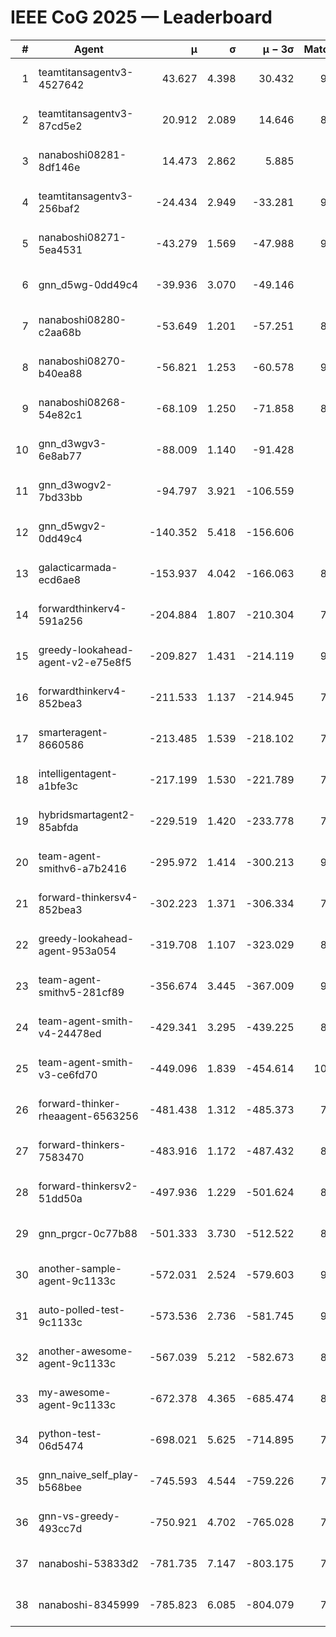 # IEEE CoG 2025 — Leaderboard

| # | Agent | μ | σ | μ − 3σ | Matches | Updated |
|---:|---|---:|---:|---:|---:|---|
| 1 | teamtitansagentv3-4527642 | 43.627 | 4.398 | 30.432 | 9416 | 2025-08-31 02:51 |
| 2 | teamtitansagentv3-87cd5e2 | 20.912 | 2.089 | 14.646 | 8538 | 2025-08-31 02:51 |
| 3 | nanaboshi08281-8df146e | 14.473 | 2.862 | 5.885 | 376 | 2025-08-31 02:51 |
| 4 | teamtitansagentv3-256baf2 | -24.434 | 2.949 | -33.281 | 9374 | 2025-08-31 02:51 |
| 5 | nanaboshi08271-5ea4531 | -43.279 | 1.569 | -47.988 | 9178 | 2025-08-31 02:51 |
| 6 | gnn_d5wg-0dd49c4 | -39.936 | 3.070 | -49.146 | 200 | 2025-08-31 02:51 |
| 7 | nanaboshi08280-c2aa68b | -53.649 | 1.201 | -57.251 | 8678 | 2025-08-31 02:51 |
| 8 | nanaboshi08270-b40ea88 | -56.821 | 1.253 | -60.578 | 9260 | 2025-08-31 02:51 |
| 9 | nanaboshi08268-54e82c1 | -68.109 | 1.250 | -71.858 | 8960 | 2025-08-31 02:51 |
| 10 | gnn_d3wgv3-6e8ab77 | -88.009 | 1.140 | -91.428 | 258 | 2025-08-31 02:51 |
| 11 | gnn_d3wogv2-7bd33bb | -94.797 | 3.921 | -106.559 | 414 | 2025-08-31 02:51 |
| 12 | gnn_d5wgv2-0dd49c4 | -140.352 | 5.418 | -156.606 | 306 | 2025-08-31 02:51 |
| 13 | galacticarmada-ecd6ae8 | -153.937 | 4.042 | -166.063 | 8620 | 2025-08-31 02:51 |
| 14 | forwardthinkerv4-591a256 | -204.884 | 1.807 | -210.304 | 7688 | 2025-08-31 02:51 |
| 15 | greedy-lookahead-agent-v2-e75e8f5 | -209.827 | 1.431 | -214.119 | 9400 | 2025-08-31 02:51 |
| 16 | forwardthinkerv4-852bea3 | -211.533 | 1.137 | -214.945 | 7513 | 2025-08-31 02:51 |
| 17 | smarteragent-8660586 | -213.485 | 1.539 | -218.102 | 7588 | 2025-08-31 02:51 |
| 18 | intelligentagent-a1bfe3c | -217.199 | 1.530 | -221.789 | 7627 | 2025-08-31 02:51 |
| 19 | hybridsmartagent2-85abfda | -229.519 | 1.420 | -233.778 | 7858 | 2025-08-31 02:51 |
| 20 | team-agent-smithv6-a7b2416 | -295.972 | 1.414 | -300.213 | 9660 | 2025-08-31 02:51 |
| 21 | forward-thinkersv4-852bea3 | -302.223 | 1.371 | -306.334 | 7370 | 2025-08-31 02:51 |
| 22 | greedy-lookahead-agent-953a054 | -319.708 | 1.107 | -323.029 | 8288 | 2025-08-31 02:51 |
| 23 | team-agent-smithv5-281cf89 | -356.674 | 3.445 | -367.009 | 9880 | 2025-08-31 02:51 |
| 24 | team-agent-smith-v4-24478ed | -429.341 | 3.295 | -439.225 | 8618 | 2025-08-31 02:51 |
| 25 | team-agent-smith-v3-ce6fd70 | -449.096 | 1.839 | -454.614 | 10218 | 2025-08-31 02:51 |
| 26 | forward-thinker-rheaagent-6563256 | -481.438 | 1.312 | -485.373 | 7944 | 2025-08-31 02:51 |
| 27 | forward-thinkers-7583470 | -483.916 | 1.172 | -487.432 | 8720 | 2025-08-31 02:51 |
| 28 | forward-thinkersv2-51dd50a | -497.936 | 1.229 | -501.624 | 8316 | 2025-08-31 02:51 |
| 29 | gnn_prgcr-0c77b88 | -501.333 | 3.730 | -512.522 | 8450 | 2025-08-31 02:51 |
| 30 | another-sample-agent-9c1133c | -572.031 | 2.524 | -579.603 | 9220 | 2025-08-31 02:51 |
| 31 | auto-polled-test-9c1133c | -573.536 | 2.736 | -581.745 | 9120 | 2025-08-31 02:51 |
| 32 | another-awesome-agent-9c1133c | -567.039 | 5.212 | -582.673 | 8580 | 2025-08-31 02:51 |
| 33 | my-awesome-agent-9c1133c | -672.378 | 4.365 | -685.474 | 8960 | 2025-08-31 02:51 |
| 34 | python-test-06d5474 | -698.021 | 5.625 | -714.895 | 7680 | 2025-08-31 02:51 |
| 35 | gnn_naive_self_play-b568bee | -745.593 | 4.544 | -759.226 | 7880 | 2025-08-31 02:51 |
| 36 | gnn-vs-greedy-493cc7d | -750.921 | 4.702 | -765.028 | 7940 | 2025-08-31 02:51 |
| 37 | nanaboshi-53833d2 | -781.735 | 7.147 | -803.175 | 7040 | 2025-08-31 02:51 |
| 38 | nanaboshi-8345999 | -785.823 | 6.085 | -804.079 | 7830 | 2025-08-31 02:51 |
